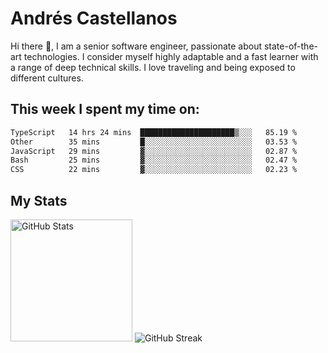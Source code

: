 # Andrés Castellanos

Hi there 👋, I am a senior software engineer, passionate about state-of-the-art technologies. I consider myself highly adaptable and a fast learner with a range of deep technical skills. I love traveling and being exposed to different cultures.

## This week I spent my time on:

<!--START_SECTION:waka-->

```txt
TypeScript   14 hrs 24 mins  █████████████████████▒░░░   85.19 %
Other        35 mins         █░░░░░░░░░░░░░░░░░░░░░░░░   03.53 %
JavaScript   29 mins         ▓░░░░░░░░░░░░░░░░░░░░░░░░   02.87 %
Bash         25 mins         ▓░░░░░░░░░░░░░░░░░░░░░░░░   02.47 %
CSS          22 mins         ▓░░░░░░░░░░░░░░░░░░░░░░░░   02.23 %
```

<!--END_SECTION:waka-->

## My Stats

<img height="195" src="https://github-readme-stats.vercel.app/api?username=andrescv&show_icons=true&theme=onedark&hide_border=true&card_width=495" alt="GitHub Stats" />

<img src="https://streak-stats.demolab.com?user=andrescv&theme=one-dark-pro&hide_border=true" alt="GitHub Streak" />
